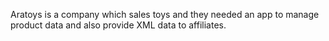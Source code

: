 Aratoys is a company which sales toys and they needed an app to manage product data and also provide XML data to affiliates.
